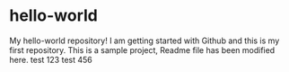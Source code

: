 # hello-world
My hello-world repository!
I am getting started with Github and this is my first repository.
This is a sample project, Readme file has been modified here.
test 123
test 456